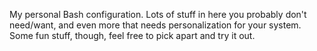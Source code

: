 My personal Bash configuration. Lots of stuff in here you probably don't need/want, and even more that needs personalization for your system. Some fun stuff, though, feel free to pick apart and try it out.